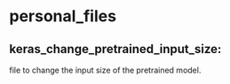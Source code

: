 # personal_files
## keras_change_pretrained_input_size:
file to change the input size of the pretrained model.
